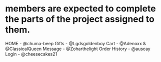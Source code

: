 # members are expected to complete the parts of the project assigned to them.

 HOME - @chuma-beep
 Gifts - @Lgdsgoldenboy
 Cart - @Adenoxx  & @ClassicalQueen
 Message - @Zoharthelight
 Order History - @auscay
 Login - @cheesecakes21
